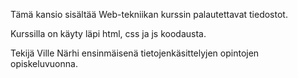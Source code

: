 Tämä kansio sisältää Web-tekniikan kurssin palautettavat tiedostot.

Kurssilla on käyty läpi html, css ja js koodausta.

Tekijä Ville Närhi ensinmäisenä tietojenkäsittelyjen opintojen opiskeluvuonna.
